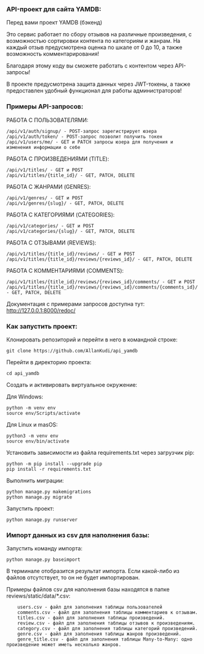 ### API-проект для сайта YAMDB:

Перед вами проект YAMDB (бэкенд)

Это сервис работает по сбору отзывов на различные произведения,
с возможностью сортировки контента по категориям и жанрам.
На каждый отзыв предусмотрена оценка по шкале от 0 до 10,
а также возможность комментарирования!

Благодаря этому коду вы сможете работать с контентом через API-запросы!

В проекте предусмотрена защита данных через JWT-токены,
а также предоставлен удобный функционал для работы администраторов!

### Примеры API-запросов:

РАБОТА С ПОЛЬЗОВАТЕЛЯМИ:

```
/api/v1/auth/signup/ - POST-запрос зарегистрирует юзера
/api/v1/auth/token/ - POST-запрос позволит получить токен
/api/v1/users/me/ - GET и PATCH запросы юзера для получения и изменения информации о себе
```

РАБОТА С ПРОИЗВЕДЕНИЯМИ (TITLE):

```
/api/v1/titles/ - GET и POST
/api/v1/titles/{title_id}/ - GET, PATCH, DELETE
```

РАБОТА С ЖАНРАМИ (GENRES):

```
/api/v1/genres/ - GET и POST
/api/v1/genres/{slug}/ - GET, PATCH, DELETE
```

РАБОТА С КАТЕГОРИЯМИ (CATEGORIES):

```
/api/v1/categories/ - GET и POST
/api/v1/categories/{slug}/ - GET, PATCH, DELETE
```

РАБОТА С ОТЗЫВАМИ (REVIEWS):

```
/api/v1/titles/{title_id}/reviews/ - GET и POST
/api/v1/titles/{title_id}/reviews/{reviews_id}/ - GET, PATCH, DELETE
```

РАБОТА С КОММЕНТАРИЯМИ (COMMENTS):

```
/api/v1/titles/{title_id}/reviews/{reviews_id}/comments/ - GET и POST
/api/v1/titles/{title_id}/reviews/{reviews_id}/comments/{comments_id}/ - GET, PATCH, DELETE
```

Документация с примерами запросов доступна тут: http://127.0.0.1:8000/redoc/

### Как запустить проект:

Клонировать репозиторий и перейти в него в командной строке:

```
git clone https://github.com/AllanKudi/api_yamdb
```

Перейти в директорию проекта:

```
cd api_yamdb
```

Cоздать и активировать виртуальное окружение:

Для Windows:

```
python -m venv env
source env/Scripts/activate
```

Для Linux и masOS:

```
python3 -m venv env
source env/bin/activate
```

Установить зависимости из файла requirements.txt через загрузчик pip:

```
python -m pip install --upgrade pip
pip install -r requirements.txt
```

Выполнить миграции:

```
python manage.py makemigrations
python manage.py migrate
```

Запустить проект:

```
python manage.py runserver
```

### Импорт данных из csv для наполнения базы:

Запустить команду импорта:

```
python manage.py baseimport
```

В терминале отобразится результат импорта.
Если какой-либо из файлов отсутствует, то он не будет импортирован.

Примеры файлов csv для наполнения базы находятся в папке reviews/static/data/*.csv:

```
    users.csv - файл для заполнения таблицы пользователей
    comments.csv - файл для заполнения таблицы комментариев к отзывам.
    titles.csv - файл для заполнения таблицы произведений.
    review.csv - файл для заполнения таблицы отзывов к произведениям.
    category.csv - файл для заполнения таблицы категорий произведений.
    genre.csv - файл для заполнения таблицы жанров произведений.
    genre_title.csv - файл для заполнения таблицы Many-to-Many: одно произведение может иметь несколько жанров.
```